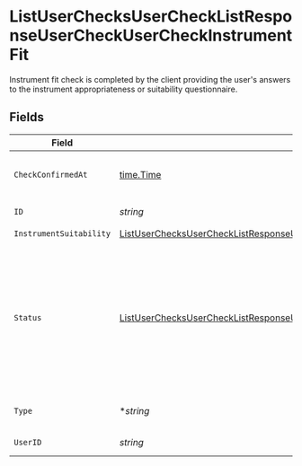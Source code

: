 # ListUserChecksUserCheckListResponseUserCheckUserCheckInstrumentFit

Instrument fit check is completed by the client providing the user's answers to the instrument appropriateness or suitability questionnaire.


## Fields

| Field                                                                                                                                                                                                         | Type                                                                                                                                                                                                          | Required                                                                                                                                                                                                      | Description                                                                                                                                                                                                   |
| ------------------------------------------------------------------------------------------------------------------------------------------------------------------------------------------------------------- | ------------------------------------------------------------------------------------------------------------------------------------------------------------------------------------------------------------- | ------------------------------------------------------------------------------------------------------------------------------------------------------------------------------------------------------------- | ------------------------------------------------------------------------------------------------------------------------------------------------------------------------------------------------------------- |
| `CheckConfirmedAt`                                                                                                                                                                                            | [time.Time](https://pkg.go.dev/time#Time)                                                                                                                                                                     | :heavy_check_mark:                                                                                                                                                                                            | Completion date and time of the instrument fit check.                                                                                                                                                         |
| `ID`                                                                                                                                                                                                          | *string*                                                                                                                                                                                                      | :heavy_check_mark:                                                                                                                                                                                            | User Check unique identifier.                                                                                                                                                                                 |
| `InstrumentSuitability`                                                                                                                                                                                       | [ListUserChecksUserCheckListResponseUserCheckUserCheckInstrumentFitInstrumentSuitability](../../models/operations/listuserchecksuserchecklistresponseusercheckusercheckinstrumentfitinstrumentsuitability.md) | :heavy_check_mark:                                                                                                                                                                                            | N/A                                                                                                                                                                                                           |
| `Status`                                                                                                                                                                                                      | [ListUserChecksUserCheckListResponseUserCheckUserCheckInstrumentFitStatus](../../models/operations/listuserchecksuserchecklistresponseusercheckusercheckinstrumentfitstatus.md)                               | :heavy_check_mark:                                                                                                                                                                                            | Final status of the instrument fit check.<br/>* IN_PROGRESS - Instrument fit check is in progress<br/>* PASSED - Instrument fit check passed<br/>* FAILED - Instrument fit check failed                       |
| `Type`                                                                                                                                                                                                        | **string*                                                                                                                                                                                                     | :heavy_minus_sign:                                                                                                                                                                                            | The type of check must be INSTRUMENT_FIT.                                                                                                                                                                     |
| `UserID`                                                                                                                                                                                                      | *string*                                                                                                                                                                                                      | :heavy_check_mark:                                                                                                                                                                                            | User unique identifier.                                                                                                                                                                                       |